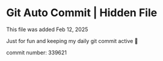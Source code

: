 # Git Auto Commit | Hidden File

This file was added Feb 12, 2025

Just for fun and keeping my daily git commit active 🤪

commit number: 339621
